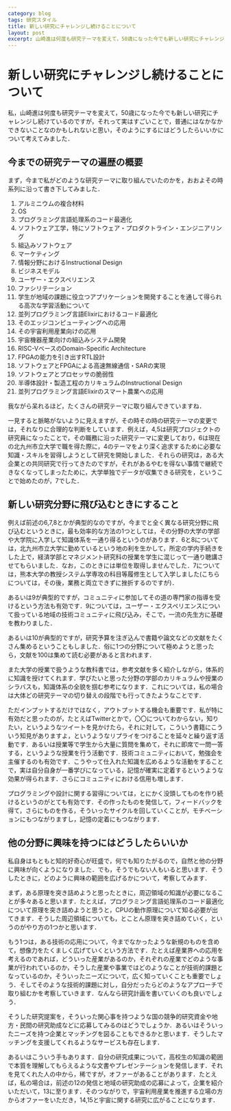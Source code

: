 ```yaml
---
category: blog
tags: 研究スタイル
title: 新しい研究にチャレンジし続けることについて
layout: post
excerpt: 山崎進は何度も研究テーマを変えて，50歳になった今でも新しい研究にチャレンジし続けているのですが，そのようにするにはどうしたらいいかについて考えてみました．
---
```

# 新しい研究にチャレンジし続けることについて

私，山崎進は何度も研究テーマを変えて，50歳になった今でも新しい研究にチャレンジし続けているのですが，それって実はすごいことで，普通にはなかなかできないことなのかもしれないと思い，そのようにするにはどうしたらいいかについて考えてみました．

## 今までの研究テーマの遍歴の概要

まず，今まで私がどのような研究テーマに取り組んでいたのかを，おおよその時系列に沿って書き下してみました．

1. アルミニウムの複合材料
2. OS
3. プログラミング言語処理系のコード最適化
4. ソフトウェア工学，特にソフトウェア・プロダクトライン・エンジニアリング
5. 組込みソフトウェア
6. マーケティング
7. 情報分野におけるInstructional Design
8. ビジネスモデル
9. ユーザー・エクスペリエンス
10. ファシリテーション
11. 学生が地域の課題に役立つアプリケーションを開発することを通して得られる高次な学習活動について
12. 並列プログラミング言語Elixirにおけるコード最適化
13. そのエッジコンピューティングへの応用
14. その宇宙利用産業向けの応用
15. 宇宙機器産業向けの組込みシステム開発
16. RISC-VベースのDomain-Specific Architecture
17. FPGAの能力を引き出すRTL設計
18. ソフトウェアとFPGAによる高速無線通信・SARの実現
19. ソフトウェアとプロセッサの脆弱性
20. 半導体設計・製造工程のカリキュラムのInstructional Design
21. 並列プログラミング言語Elixirのスマート農業への応用

我ながら呆れるほど，たくさんの研究テーマに取り組んできていますね．

一見すると脈略がないように見えますが，その時その時の研究テーマの変更では，それなりに合理的な判断をしています．例えば，4,5は研究プロジェクトの研究員になったことで，その職務に沿った研究テーマに変更しており，6は現在の北九州市立大学で職を得た際に，4のテーマをより深く追求するために必要な知識・スキルを習得しようとして研究を開始しました．それらの研究は，ある大企業との共同研究で行ってきたのですが，それがあるやむを得ない事情で継続できなくなってしまったために，大学単独でデータが収集できる研究を，ということで始めたのが，7でした．

## 新しい研究分野に飛び込むときにすること

例えば前述の6,7,8とかが典型的なのですが，今までと全く異なる研究分野に飛び込むというときに，最も効率的な方法の1つとしては，その分野の大学の学部や大学院に入学して知識体系を一通り得るというのがあります．6と8については，北九州市立大学に勤めているという地の利を生かして，所定の学内手続きをした上で，経済学部とマネジメント研究科の授業を学生に混じって一通り聴講させてもらいました．なお，このときには単位を取得しませんでした．7については，熊本大学の教授システム学専攻の科目等履修生として入学しました(こちらについては，その後，業務と両立できずに挫折するのですが)．

あるいは9が典型的ですが，コミュニティに参加してその道の専門家の指導を受けるという方法も有効です．9については，ユーザー・エクスペリエンスについて扱っている地域の技術コミュニティに飛び込み，そこで，一流の先生方に基礎を教わりました．

あるいは10が典型的ですが，研究予算を注ぎ込んで書籍や論文などの文献をたくさん集めるということもしました．俗に1つの分野について極めようと思ったら，文献を100は集めて読む必要があると言われます．

また大学の授業で扱うような教科書では，参考文献を多く紹介しながら，体系的に知識を授けてくれます．学びたいと思った分野の学部のカリキュラムや授業のシラバスも，知識体系の全貌を掴む参考になります．これについては，私の場合は大体どの研究テーマの切り替えの段階でも行ってきたようなことです．

ただインプットするだけではなく，アウトプットする機会も重要です．私が特に有効だと思ったのが，たとえばTwitterとかで，〇〇についてわからない，知りたい，というようなツイートを見かけたら，それに対して，こういう書籍にこういう知見がありますよ，というようなリプライをつけることを延々と繰り返す活動です．あるいは授業等で学生から大量に質問を集めて，それに即席で一問一答する，というような授業を行う活動です．技術コミュニティにおいて，勉強会を主催するのも有効です．こうやって仕入れた知識を広めるような活動をすることで，実は自分自身が一番学びになっている，記憶が確実に定着するというような効果が得られます．さらにコミュニティにおける信用も増します．

プログラミングや設計に関する習得については，とにかく没頭してものを作り続けるというのがとても有効です．その作ったものを発信して，フィードバックを得て，さらにものを作る，そういったサイクルを回していくことが，モチベーションにもつながりますし，記憶の定着にもつながります．

## 他の分野に興味を持つにはどうしたらいいか

私自身はもともと知的好奇心が旺盛で，何でも知りたがるので，自然と他の分野に興味が向くようになりました．でも，そうでもない人もいると思います．そうしたときに，どのように興味の範囲を広げるかについて，考察してみます．

まず，ある原理を突き詰めようと思ったときに，周辺領域の知識が必要になることが多々あると思います．たとえば，プログラミング言語処理系のコード最適化について原理を突き詰めようと思うと，CPUの動作原理について知る必要が出てきます．そうした周辺領域についても，とことん原理を突き詰めていく，というのがやり方の1つかと思います．

もう1つは，ある技術の応用について，今までなかったような新規のものを含めて，想像力をたくましく広げていくという方法です．たとえば産業界への応用を考えるのであれば，どういった産業があるのか，それぞれの産業でどのような事業が行われているのか，そうした産業や事業ではどのようなことが技術的課題となっているのか，そういったニーズについて，広く知っていくことも重要でしょう．そしてそのような技術的課題に対し，自分だったらどのようなアプローチで取り組むかを考察していきます．なんなら研究計画を書いていくのも良いでしょう．

そうした研究提案を，そういった関心事を持つような国の競争的研究資金や地方・民間の研究助成などに応募してみるのはどうでしょうか．あるいはそういったニーズを持つ企業とマッチングを図ることもできるかと思います．そうしたマッチングを支援してくれるようなサービスも存在します．

あるいはこういう手もあります．自分の研究成果について，高校生の知識の範囲で本質を理解してもらえるような文書やプレゼンテーションを発信します．それを見てくれた人の中から，稀ですが，オファーがあることがあります．たとえば，私の場合は，前述の12の発信と地域の研究助成の応募によって，企業を紹介いただいて，13に至ります．そのつながりで，宇宙利用産業を推進する立場の方からオファーをいただき，14,15と宇宙に関する研究に広がることになります．
